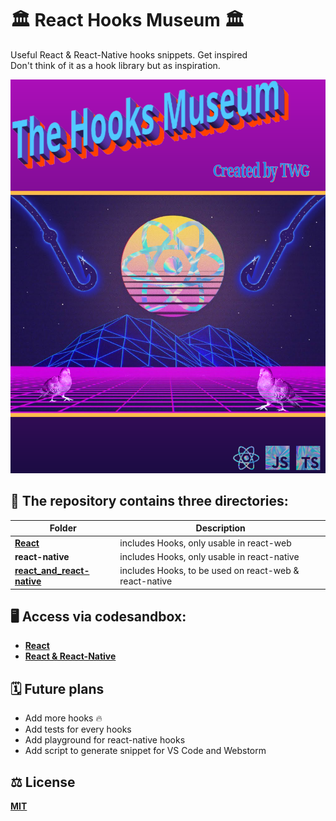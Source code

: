# 🏛 React Hooks Museum 🏛

Useful React & React-Native hooks snippets. Get inspired \
Don't think of it as a hook library but as inspiration.

![Fix](huki.png)

## 📂 The repository contains three directories:

| Folder                                                                                        | Description                                            |
| --------------------------------------------------------------------------------------------- | ------------------------------------------------------ |
| **[React](https://codesandbox.io/s/react-hooks-museum-7kkbl)**                                | includes Hooks, only usable in react-web               |
| **react-native**                                                                              | includes Hooks, only usable in react-native            |
| **[react_and_react-native](https://codesandbox.io/s/reactandreactnative-hooks-museum-6ll3c)** | includes Hooks, to be used on react-web & react-native |

## 🖥 Access via codesandbox:

- **[React](https://codesandbox.io/s/react-hooks-museum-7kkbl)**
- **[React & React-Native](https://codesandbox.io/s/reactandreactnative-hooks-museum-6ll3c)**

## 🗓 Future plans

- Add more hooks 🔥
- Add tests for every hooks
- Add playground for react-native hooks
- Add script to generate snippet for VS Code and Webstorm

## ⚖️ License

**[MIT](/LICENSE)**
